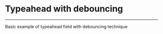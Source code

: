 # Typeahead with debouncing
----------------------------

Basic example of typeahead field with debouncing technique
